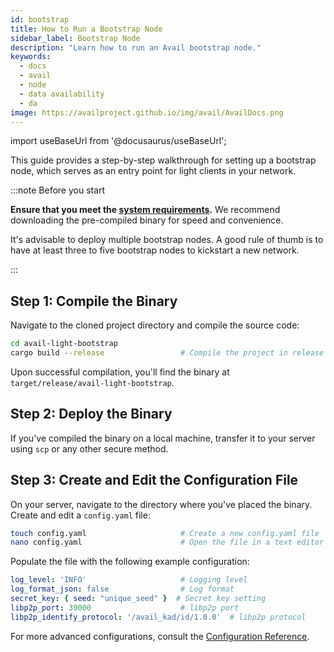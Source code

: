 ```yaml
---
id: bootstrap
title: How to Run a Bootstrap Node
sidebar_label: Bootstrap Node
description: "Learn how to run an Avail bootstrap node."
keywords:
  - docs
  - avail
  - node
  - data availability
  - da
image: https://availproject.github.io/img/avail/AvailDocs.png
---
```

import useBaseUrl from '@docusaurus/useBaseUrl';

This guide provides a step-by-step walkthrough for setting up a bootstrap node, which serves as an entry point for light clients in your network.

:::note Before you start

**Ensure that you meet the [<ins>system requirements</ins>](/docs/operate/requirements.md).**
We recommend downloading the pre-compiled binary for speed and convenience.

It's advisable to deploy multiple bootstrap nodes. A good rule of thumb is to have at least three to five bootstrap nodes to kickstart a new network. 

:::

## Step 1: Compile the Binary

Navigate to the cloned project directory and compile the source code:

```bash
cd avail-light-bootstrap              
cargo build --release                 # Compile the project in release mode
```

Upon successful compilation, you'll find the binary at `target/release/avail-light-bootstrap`.

## Step 2: Deploy the Binary

If you've compiled the binary on a local machine, transfer it to your server using `scp` or any other secure method.

## Step 3: Create and Edit the Configuration File

On your server, navigate to the directory where you've placed the binary. Create and edit a `config.yaml` file:

```bash
touch config.yaml                     # Create a new config.yaml file
nano config.yaml                      # Open the file in a text editor
```

Populate the file with the following example configuration:

```yaml
log_level: 'INFO'                     # Logging level
log_format_json: false                # Log format
secret_key: { seed: "unique_seed" }  # Secret key setting
libp2p_port: 39000                    # libp2p port
libp2p_identify_protocol: '/avail_kad/id/1.0.0'  # libp2p protocol
```

For more advanced configurations, consult the [<ins>Configuration Reference</ins>](https://github.com/availproject/avail-light-bootstrap#config-reference).
